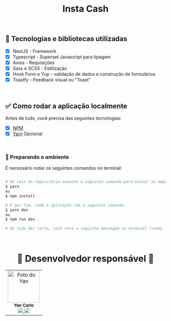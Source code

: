 <h1 align="center">
    Insta Cash
</h1>

<br/>

## 🔨 Tecnologias e bibliotecas utilizadas
- [x] NextJS - Framework
- [x] Typescript - Superset Javascript para tipagem
- [x] Axios - Requisições
- [x] Sass e SCSS - Estilização
- [x] Hook Form e Yup - validação de dados e construção de formulários
- [x] Toastfy - Feedback visual ou "Toast"

<br/>

## ✅ Como rodar a aplicação localmente

Antes de tudo, você precisa das seguintes tecnologias:

- [x] [NPM](https://www.npmjs.com/)
- [x] [Yarn](https://classic.yarnpkg.com/lang/en/docs/install/#windows-stable) Opcional

<br/>

### 🎲 Preparando o ambiente

É necessário rodar os seguintes comandos no terminal:

```bash

# Na raiz do repositório execute o seguinte comando para baixar as dependências
$ yarn
ou
$ npm install

# E por fim, rode a aplicação com o seguinte comando
$ yarn dev
ou 
$ npm run dev

# Se tudo der certo, você verá a seguinte mensagem no terminal "ready - started server on 0.0.0.0:3000, url: http://localhost:3000"
```

</br>

<h1 align="center">👥 Desenvolvedor responsável 👥</h1> 

<table align="center">
  <tr>
    <td align="center">
        <img src="https://avatars.githubusercontent.com/u/40778394?v=4" width="100px;" alt="Foto do Yan"/><br>        
        <sub>
            <b>Yan Carlo</b> <br/>
            <a href="https://github.com/yancarlodev" target="_blank"><img src="https://img.shields.io/badge/GitHub-100000?style=for-the-badge&logo=github&logoColor=white" target="_blank"/>
                <a href="https://www.linkedin.com/in/yancarlodev/" target="_blank"><img src="https://img.shields.io/badge/-LinkedIn-%230077B5?style=for-the-badge&logo=linkedin&logoColor=white" target="_blank"/>
        </sub>
    </td>
  </tr>
</table>

